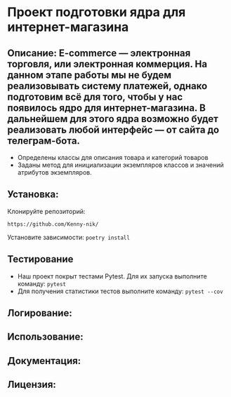 # Проект подготовки ядра для интернет-магазина

## Описание: E-commerce — электронная торговля, или электронная коммерция. На данном этапе работы мы не будем реализовывать систему платежей, однако подготовим всё для того, чтобы у нас появилось ядро для интернет-магазина. В дальнейшем для этого ядра возможно будет реализовать любой интерфейс — от сайта до телеграм-бота.

* Определены классы для описания товара и категорий товаров
* Заданы метод для инициализации экземпляров классов и значений атрибутов экземпляров.

## Установка:

Клонируйте репозиторий: 
```
https://github.com/Kenny-nik/
```
Установите зависимости: 
`poetry install`

## Тестирование
* Наш проект покрыт тестами Pytest. Для их запуска выполните команду:
`pytest`
* Для получения статистики тестов выполните команду:
`pytest --cov`

## Логирование:

## Использование:

## Документация:

## Лицензия:
